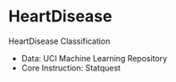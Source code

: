 # HeartDisease
HeartDisease Classification

- Data: UCI Machine Learning Repository
- Core Instruction: Statquest
